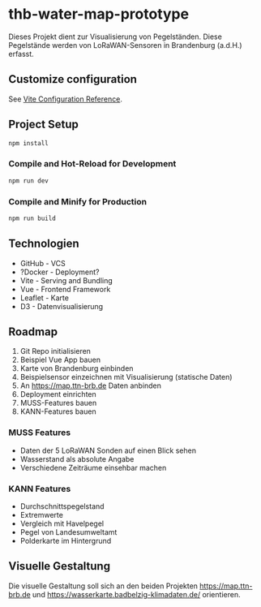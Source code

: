 # thb-water-map-prototype

Dieses Projekt dient zur Visualisierung von Pegelständen. Diese Pegelstände werden von LoRaWAN-Sensoren in Brandenburg (a.d.H.) erfasst.

## Customize configuration

See [Vite Configuration Reference](https://vite.dev/config/).

## Project Setup

```sh
npm install
```

### Compile and Hot-Reload for Development

```sh
npm run dev
```

### Compile and Minify for Production

```sh
npm run build
```

## Technologien
- GitHub - VCS
- ?Docker - Deployment?
- Vite - Serving and Bundling
- Vue - Frontend Framework
- Leaflet - Karte
- D3 - Datenvisualisierung


## Roadmap
1. Git Repo initialisieren
2. Beispiel Vue App bauen
3. Karte von Brandenburg einbinden
4. Beispielsensor einzeichnen mit Visualisierung (statische Daten)
5. An https://map.ttn-brb.de Daten anbinden
6. Deployment einrichten
7. MUSS-Features bauen
8. KANN-Features bauen

### MUSS Features
- Daten der 5 LoRaWAN Sonden auf einen Blick sehen
- Wasserstand als absolute Angabe
- Verschiedene Zeiträume einsehbar machen

### KANN Features
- Durchschnittspegelstand
- Extremwerte
- Vergleich mit Havelpegel
- Pegel von Landesumweltamt
- Polderkarte im Hintergrund

## Visuelle Gestaltung
Die visuelle Gestaltung soll sich an den beiden Projekten https://map.ttn-brb.de und https://wasserkarte.badbelzig-klimadaten.de/ orientieren.
